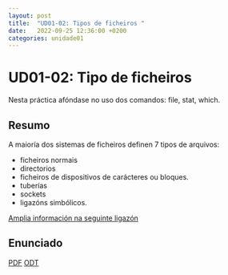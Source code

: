 ```yaml
---
layout: post
title:  "UD01-02: Tipos de ficheiros "
date:   2022-09-25 12:36:00 +0200
categories: unidade01
---
```

# UD01-02: Tipo de ficheiros

Nesta práctica afóndase no uso dos comandos: file, stat, which. 
## Resumo 
A maioría dos sistemas de ficheiros definen 7 tipos de arquivos:
* ficheiros normais
* directorios
* ficheiros de dispositivos de carácteres ou bloques.
* tuberías
* sockets
* ligazóns simbólicos. 

[Amplia información na seguinte ligazón](http://persoal.citius.usc.es/tf.pena/ASR/Tema_3html/node9.html)


## Enunciado 
[PDF](/unidade01/t02.pdf)
[ODT](/unidade01/t02.odt)

